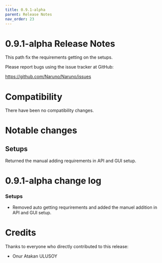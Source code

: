 ```yaml
---
title: 0.9.1-alpha
parent: Release Notes
nav_order: 23
---
```


# 0.9.1-alpha Release Notes

This path fix the requirements getting on the setups.

Please report bugs using the issue tracker at GitHub:

<https://github.com/Naruno/Naruno/issues>

# Compatibility

There have been no compatibility changes.

# Notable changes

## Setups

Returned the manual adding requirements in API and GUI setup.

# 0.9.1-alpha change log

### Setups

- Removed auto getting requrirements and added the manuel addition in API and GUI setup.

# Credits

Thanks to everyone who directly contributed to this release:

- Onur Atakan ULUSOY
